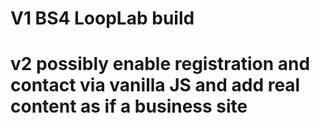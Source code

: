 # V1 BS4 LoopLab build

# v2 possibly enable registration and contact via vanilla JS and add real content as if a business site